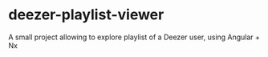 # deezer-playlist-viewer
A small project allowing to explore playlist of a Deezer user, using Angular + Nx
